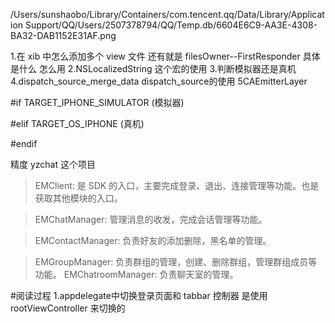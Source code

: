 /Users/sunshaobo/Library/Containers/com.tencent.qq/Data/Library/Application Support/QQ/Users/2507378794/QQ/Temp.db/6604E6C9-AA3E-4308-BA32-DAB1152E31AF.png


1.在 xib 中怎么添加多个 view 文件  还有就是 filesOwner--FirstResponder 具体是什么 怎么用
2.NSLocalizedString 这个宏的使用
3.判断模拟器还是真机
4.dispatch_source_merge_data   dispatch_source的使用
5CAEmitterLayer

#if TARGET_IPHONE_SIMULATOR (模拟器)
        
#elif TARGET_OS_IPHONE (真机)

#endif


精度 yzchat 这个项目

   >EMClient: 是 SDK 的入口，主要完成登录、退出、连接管理等功能。也是获取其他模块的入口。

  >EMChatManager: 管理消息的收发，完成会话管理等功能。

  >EMContactManager: 负责好友的添加删除，黑名单的管理。

   >EMGroupManager: 负责群组的管理，创建、删除群组，管理群组成员等功能。
   >EMChatroomManager: 负责聊天室的管理。

#阅读过程
1.appdelegate中切换登录页面和 tabbar 控制器 是使用 rootViewController 来切换的 